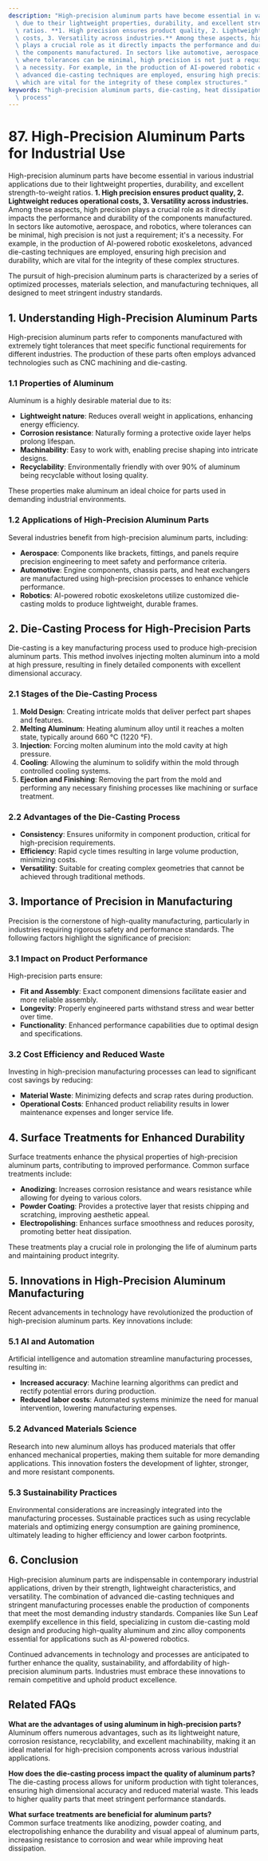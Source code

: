 ```yaml
---
description: "High-precision aluminum parts have become essential in various industrial applications\
  \ due to their lightweight properties, durability, and excellent strength-to-weight\
  \ ratios. **1. High precision ensures product quality, 2. Lightweight reduces operational\
  \ costs, 3. Versatility across industries.** Among these aspects, high precision\
  \ plays a crucial role as it directly impacts the performance and durability of\
  \ the components manufactured. In sectors like automotive, aerospace, and robotics,\
  \ where tolerances can be minimal, high precision is not just a requirement; it's\
  \ a necessity. For example, in the production of AI-powered robotic exoskeletons,\
  \ advanced die-casting techniques are employed, ensuring high precision and durability,\
  \ which are vital for the integrity of these complex structures."
keywords: "high-precision aluminum parts, die-casting, heat dissipation efficiency, die casting\
  \ process"
---
```

# 87. High-Precision Aluminum Parts for Industrial Use  

High-precision aluminum parts have become essential in various industrial applications due to their lightweight properties, durability, and excellent strength-to-weight ratios. **1. High precision ensures product quality, 2. Lightweight reduces operational costs, 3. Versatility across industries.** Among these aspects, high precision plays a crucial role as it directly impacts the performance and durability of the components manufactured. In sectors like automotive, aerospace, and robotics, where tolerances can be minimal, high precision is not just a requirement; it's a necessity. For example, in the production of AI-powered robotic exoskeletons, advanced die-casting techniques are employed, ensuring high precision and durability, which are vital for the integrity of these complex structures.

The pursuit of high-precision aluminum parts is characterized by a series of optimized processes, materials selection, and manufacturing techniques, all designed to meet stringent industry standards.

## **1. Understanding High-Precision Aluminum Parts**

High-precision aluminum parts refer to components manufactured with extremely tight tolerances that meet specific functional requirements for different industries. The production of these parts often employs advanced technologies such as CNC machining and die-casting. 

### **1.1 Properties of Aluminum**

Aluminum is a highly desirable material due to its:

- **Lightweight nature**: Reduces overall weight in applications, enhancing energy efficiency.
- **Corrosion resistance**: Naturally forming a protective oxide layer helps prolong lifespan.
- **Machinability**: Easy to work with, enabling precise shaping into intricate designs.
- **Recyclability**: Environmentally friendly with over 90% of aluminum being recyclable without losing quality.

These properties make aluminum an ideal choice for parts used in demanding industrial environments.

### **1.2 Applications of High-Precision Aluminum Parts**

Several industries benefit from high-precision aluminum parts, including:

- **Aerospace**: Components like brackets, fittings, and panels require precision engineering to meet safety and performance criteria.
- **Automotive**: Engine components, chassis parts, and heat exchangers are manufactured using high-precision processes to enhance vehicle performance.
- **Robotics**: AI-powered robotic exoskeletons utilize customized die-casting molds to produce lightweight, durable frames.

## **2. Die-Casting Process for High-Precision Parts**

Die-casting is a key manufacturing process used to produce high-precision aluminum parts. This method involves injecting molten aluminum into a mold at high pressure, resulting in finely detailed components with excellent dimensional accuracy.

### **2.1 Stages of the Die-Casting Process**

1. **Mold Design**: Creating intricate molds that deliver perfect part shapes and features.
2. **Melting Aluminum**: Heating aluminum alloy until it reaches a molten state, typically around 660 °C (1220 °F).
3. **Injection**: Forcing molten aluminum into the mold cavity at high pressure.
4. **Cooling**: Allowing the aluminum to solidify within the mold through controlled cooling systems.
5. **Ejection and Finishing**: Removing the part from the mold and performing any necessary finishing processes like machining or surface treatment.

### **2.2 Advantages of the Die-Casting Process**

- **Consistency**: Ensures uniformity in component production, critical for high-precision requirements.
- **Efficiency**: Rapid cycle times resulting in large volume production, minimizing costs.
- **Versatility**: Suitable for creating complex geometries that cannot be achieved through traditional methods.

## **3. Importance of Precision in Manufacturing**

Precision is the cornerstone of high-quality manufacturing, particularly in industries requiring rigorous safety and performance standards. The following factors highlight the significance of precision:

### **3.1 Impact on Product Performance**

High-precision parts ensure:

- **Fit and Assembly**: Exact component dimensions facilitate easier and more reliable assembly.
- **Longevity**: Properly engineered parts withstand stress and wear better over time.
- **Functionality**: Enhanced performance capabilities due to optimal design and specifications.

### **3.2 Cost Efficiency and Reduced Waste**

Investing in high-precision manufacturing processes can lead to significant cost savings by reducing:

- **Material Waste**: Minimizing defects and scrap rates during production.
- **Operational Costs**: Enhanced product reliability results in lower maintenance expenses and longer service life.

## **4. Surface Treatments for Enhanced Durability**

Surface treatments enhance the physical properties of high-precision aluminum parts, contributing to improved performance. Common surface treatments include:

- **Anodizing**: Increases corrosion resistance and wears resistance while allowing for dyeing to various colors.
- **Powder Coating**: Provides a protective layer that resists chipping and scratching, improving aesthetic appeal.
- **Electropolishing**: Enhances surface smoothness and reduces porosity, promoting better heat dissipation.

These treatments play a crucial role in prolonging the life of aluminum parts and maintaining product integrity.

## **5. Innovations in High-Precision Aluminum Manufacturing**

Recent advancements in technology have revolutionized the production of high-precision aluminum parts. Key innovations include:

### **5.1 AI and Automation**

Artificial intelligence and automation streamline manufacturing processes, resulting in:

- **Increased accuracy**: Machine learning algorithms can predict and rectify potential errors during production.
- **Reduced labor costs**: Automated systems minimize the need for manual intervention, lowering manufacturing expenses.

### **5.2 Advanced Materials Science**

Research into new aluminum alloys has produced materials that offer enhanced mechanical properties, making them suitable for more demanding applications. This innovation fosters the development of lighter, stronger, and more resistant components.

### **5.3 Sustainability Practices**

Environmental considerations are increasingly integrated into the manufacturing processes. Sustainable practices such as using recyclable materials and optimizing energy consumption are gaining prominence, ultimately leading to higher efficiency and lower carbon footprints.

## **6. Conclusion**

High-precision aluminum parts are indispensable in contemporary industrial applications, driven by their strength, lightweight characteristics, and versatility. The combination of advanced die-casting techniques and stringent manufacturing processes enable the production of components that meet the most demanding industry standards. Companies like Sun Leaf exemplify excellence in this field, specializing in custom die-casting mold design and producing high-quality aluminum and zinc alloy components essential for applications such as AI-powered robotics.

Continued advancements in technology and processes are anticipated to further enhance the quality, sustainability, and affordability of high-precision aluminum parts. Industries must embrace these innovations to remain competitive and uphold product excellence.

## **Related FAQs**

**What are the advantages of using aluminum in high-precision parts?**  
Aluminum offers numerous advantages, such as its lightweight nature, corrosion resistance, recyclability, and excellent machinability, making it an ideal material for high-precision components across various industrial applications.

**How does the die-casting process impact the quality of aluminum parts?**  
The die-casting process allows for uniform production with tight tolerances, ensuring high dimensional accuracy and reduced material waste. This leads to higher quality parts that meet stringent performance standards.

**What surface treatments are beneficial for aluminum parts?**  
Common surface treatments like anodizing, powder coating, and electropolishing enhance the durability and visual appeal of aluminum parts, increasing resistance to corrosion and wear while improving heat dissipation.
